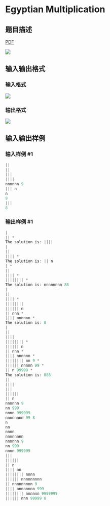 # Egyptian Multiplication

## 题目描述

[problemUrl]: https://uva.onlinejudge.org/index.php?option=com_onlinejudge&Itemid=8&category=4&page=show_problem&problem=212

[PDF](https://uva.onlinejudge.org/external/2/p276.pdf)

![](https://cdn.luogu.com.cn/upload/vjudge_pic/UVA276/3e3850d49e159c782983df24a038f7939bc517c0.png)

## 输入输出格式

### 输入格式

![](https://cdn.luogu.com.cn/upload/vjudge_pic/UVA276/bdafcfe3d13afc24653fc114188934a79565e546.png)

### 输出格式

![](https://cdn.luogu.com.cn/upload/vjudge_pic/UVA276/57310300f70196a1ac7dfecbaa5fd676e0293e9b.png)

## 输入输出样例

### 输入样例 #1

```cpp
||
||
|||
||||
nnnnnn 9
||| n
n
9
|||
8
```


### 输出样例 #1

```cpp
|
|| *
The solution is: ||||
|
||
|||| *
The solution is: || n
| *
||
|||| *
|||||||| *
The solution is: nnnnnnnn 88
|
||
|||| *
||||||||
|||||| n
|| nnn *
|||| nnnnnn *
The solution is: 8
|
||
||||
|||||||| *
|||||| n
|| nnn *
|||| nnnnnn *
|||||||| nn 9 *
|||||| nnnnn 99 *
|| n 99999 *
The solution is: 888
||
||||
|||
||||||
|| n
nnnnnn 9
nn 999
nnnn 999999
nnnnnnnn 99 8
n
nn
nnnn
nnnnnnnn
nnnnnn 9
nn 999
nnnn 999999
|||
||||||
|| n
|||| nn
|||||||| nnnn
|||||| nnnnnnnnn
|| nnnnnnnnn 9
|||| nnnnnnnn 999
|||||||| nnnnnn 9999999
|||||| nnn 99999 8
```


